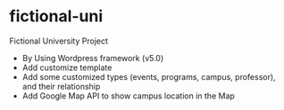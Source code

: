 # fictional-uni

Fictional University Project

- By Using Wordpress framework (v5.0)
- Add customize template
- Add some customized types (events, programs, campus, professor), and their relationship
- Add Google Map API to show campus location in the Map
